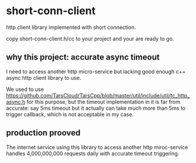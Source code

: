 # short-conn-client

http client library implemented with short connection.

copy short-conn-client.h/cc to your project and your are ready to go.

## why this project: **accurate async timeout**

I need to access another http micro-service but lacking good enough c++ async http client library to use.

We used to use https://github.com/TarsCloud/TarsCpp/blob/master/util/include/util/tc_http_async.h for this
purpose, but the timeout implementation in it is far from accurate: say 5ms timeout but it actually can 
take much more than 5ms to trigger callback, which is not acceptable in my case.

## production prooved

The internet service using this library to access another http miroc-service handles 4,000,000,000 requests 
daily with accurate timeout triggering.
